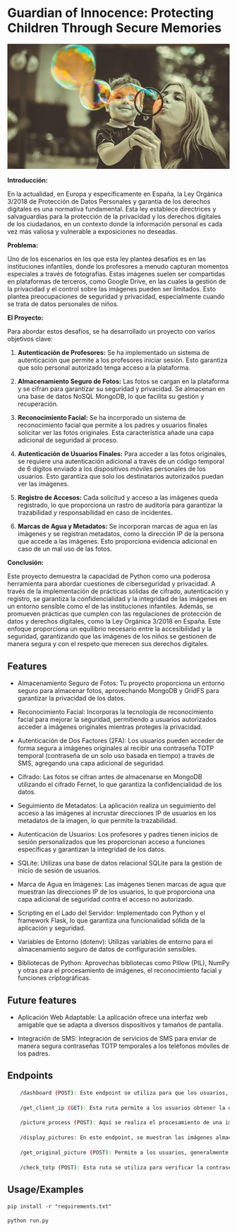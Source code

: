 
# Guardian of Innocence: Protecting Children Through Secure Memories

![Screenshot](/screenshots/screenshot1.jpg)



**Introducción:**

En la actualidad, en Europa y específicamente en España, la Ley Orgánica 3/2018 de Protección de Datos Personales y garantía de los derechos digitales es una normativa fundamental. Esta ley establece directrices y salvaguardias para la protección de la privacidad y los derechos digitales de los ciudadanos, en un contexto donde la información personal es cada vez más valiosa y vulnerable a exposiciones no deseadas.

**Problema:**

Uno de los escenarios en los que esta ley plantea desafíos es en las instituciones infantiles, donde los profesores a menudo capturan momentos especiales a través de fotografías. Estas imágenes suelen ser compartidas en plataformas de terceros, como Google Drive, en las cuales la gestión de la privacidad y el control sobre las imágenes pueden ser limitados. Esto plantea preocupaciones de seguridad y privacidad, especialmente cuando se trata de datos personales de niños.

**El Proyecto:**

Para abordar estos desafíos, se ha desarrollado un proyecto con varios objetivos clave:

1. **Autenticación de Profesores:** Se ha implementado un sistema de autenticación que permite a los profesores iniciar sesión. Esto garantiza que solo personal autorizado tenga acceso a la plataforma.

2. **Almacenamiento Seguro de Fotos:** Las fotos se cargan en la plataforma y se cifran para garantizar su seguridad y privacidad. Se almacenan en una base de datos NoSQL MongoDB, lo que facilita su gestión y recuperación.

3. **Reconocimiento Facial:** Se ha incorporado un sistema de reconocimiento facial que permite a los padres y usuarios finales solicitar ver las fotos originales. Esta característica añade una capa adicional de seguridad al proceso.

4. **Autenticación de Usuarios Finales:** Para acceder a las fotos originales, se requiere una autenticación adicional a través de un código temporal de 6 dígitos enviado a los dispositivos móviles personales de los usuarios. Esto garantiza que solo los destinatarios autorizados puedan ver las imágenes.

5. **Registro de Accesos:** Cada solicitud y acceso a las imágenes queda registrado, lo que proporciona un rastro de auditoría para garantizar la trazabilidad y responsabilidad en caso de incidentes.

6. **Marcas de Agua y Metadatos:** Se incorporan marcas de agua en las imágenes y se registran metadatos, como la dirección IP de la persona que accede a las imágenes. Esto proporciona evidencia adicional en caso de un mal uso de las fotos.

**Conclusión:**

Este proyecto demuestra la capacidad de Python como una poderosa herramienta para abordar cuestiones de ciberseguridad y privacidad. A través de la implementación de prácticas sólidas de cifrado, autenticación y registro, se garantiza la confidencialidad y la integridad de las imágenes en un entorno sensible como el de las instituciones infantiles. Además, se promueven prácticas que cumplen con las regulaciones de protección de datos y derechos digitales, como la Ley Orgánica 3/2018 en España. Este enfoque proporciona un equilibrio necesario entre la accesibilidad y la seguridad, garantizando que las imágenes de los niños se gestionen de manera segura y con el respeto que merecen sus derechos digitales.
## Features



-    Almacenamiento Seguro de Fotos: Tu proyecto proporciona un entorno seguro para almacenar fotos, aprovechando MongoDB y GridFS para garantizar la privacidad de los datos.

-    Reconocimiento Facial: Incorporas la tecnología de reconocimiento facial para mejorar la seguridad, permitiendo a usuarios autorizados acceder a imágenes originales mientras proteges la privacidad.

-    Autenticación de Dos Factores (2FA): Los usuarios pueden acceder de forma segura a imágenes originales al recibir una contraseña TOTP temporal (contraseña de un solo uso basada en tiempo) a través de SMS, agregando una capa adicional de seguridad.

-    Cifrado: Las fotos se cifran antes de almacenarse en MongoDB utilizando el cifrado Fernet, lo que garantiza la confidencialidad de los datos.

-    Seguimiento de Metadatos: La aplicación realiza un seguimiento del acceso a las imágenes al incrustar direcciones IP de usuarios en los metadatos de la imagen, lo que permite la trazabilidad.

-    Autenticación de Usuarios: Los profesores y padres tienen inicios de sesión personalizados que les proporcionan acceso a funciones específicas y garantizan la integridad de los datos.

-    SQLite: Utilizas una base de datos relacional SQLite para la gestión de inicio de sesión de usuarios.

-    Marca de Agua en Imágenes: Las imágenes tienen marcas de agua que muestran las direcciones IP de los usuarios, lo que proporciona una capa adicional de seguridad contra el acceso no autorizado.

-    Scripting en el Lado del Servidor: Implementado con Python y el framework Flask, lo que garantiza una funcionalidad sólida de la aplicación y seguridad.

-    Variables de Entorno (dotenv): Utilizas variables de entorno para el almacenamiento seguro de datos de configuración sensibles.

-    Bibliotecas de Python: Aprovechas bibliotecas como Pillow (PIL), NumPy y otras para el procesamiento de imágenes, el reconocimiento facial y funciones criptográficas.

## Future features
-    Aplicación Web Adaptable: La aplicación ofrece una interfaz web amigable que se adapta a diversos dispositivos y tamaños de pantalla.

-    Integración de SMS: Integración de servicios de SMS para enviar de manera segura contraseñas TOTP temporales a los teléfonos móviles de los padres.


## Endpoints


```bash
    /dashboard (POST): Este endpoint se utiliza para que los usuarios, en este caso, los profesores, puedan subir una foto a la base de datos. Es parte de la funcionalidad de carga de imágenes al sistema.

    /get_client_ip (GET): Esta ruta permite a los usuarios obtener la dirección IP del cliente que accede al sistema. Puede ser útil para rastrear y auditar el acceso de los usuarios.

    /picture_process (POST): Aquí se realiza el procesamiento de una imagen. Esta ruta se utiliza para aplicar operaciones como el reconocimiento facial y la posterior encriptación de la imagen antes de almacenarla en la base de datos.

    /display_pictures: En este endpoint, se muestran las imágenes almacenadas en la base de datos. Los usuarios pueden acceder y visualizar las imágenes guardadas.

    /get_original_picture (POST): Permite a los usuarios, generalmente padres, solicitar ver una imagen original. Para acceder a la imagen original, deben proporcionar información adicional, como una contraseña TOTP.

    /check_totp (POST): Esta ruta se utiliza para verificar la contraseña TOTP (Time-Based One-Time Password) proporcionada por los padres. La aplicación valida la contraseña antes de mostrar la imagen original.
```
    
## Usage/Examples

```
pip install -r "requirements.txt"

python run.py
```
